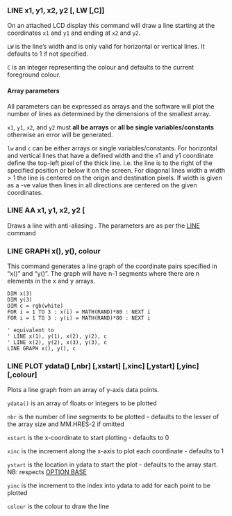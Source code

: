 

### LINE x1, y1, x2, y2 [, LW [,C]]

On an attached LCD display this command will draw a line starting at the coordinates `x1` and `y1` and ending at `x2` and `y2`.

`LW` is the line’s width and is only valid for horizontal or vertical lines. It defaults to 1 if not specified. 

`C` is an integer representing the colour and defaults to the current foreground colour.

#### Array parameters

All parameters can be expressed as arrays and the software will plot the number of lines as determined by the dimensions of the smallest array. 

`x1`, `y1`, `x2`, and `y2` must **all be arrays** or **all be single variables/constants** otherwise an error will be generated. 

`lw` and `c` can be either arrays or single variables/constants. For horizontal and vertical lines that have a defined width and the x1 and y1 coordinate define the top-left pixel of the thick line. i.e. the line is to the right of the specified position or below it on the screen. For diagonal lines width a width > 1 the line is centered on the origin and destination pixels. If width is given as a -ve value then lines in all directions are centered on the given coordinates.


### LINE AA x1, y1, x2, y2 [

Draws a line with anti-aliasing . The parameters are as per the [LINE](./line.md) command


### LINE GRAPH x(), y(), colour

This command generates a line graph of the coordinate pairs specified in “x()” and “y()”. The graph will have n-1 segments where there are n elements in the x and y arrays.

```basic
DIM x(3)
DIM y(3)
DIM c = rgb(white)
FOR i = 1 TO 3 : x(i) = MATH(RAND)*80 : NEXT i
FOR i = 1 TO 3 : y(i) = MATH(RAND)*80 : NEXT i

' equivalent to
' LINE x(1), y(1), x(2), y(2), c
' LINE x(2), y(2), x(3), y(3), c
LINE GRAPH x(), y(), c
```


### LINE PLOT ydata() [,nbr] [,xstart] [,xinc] [,ystart] [,yinc] [,colour]

Plots a line graph from an array of y-axis data points. 

`ydata()` is an array of floats or integers to be plotted 

`nbr` is the number of line segments to be plotted - defaults to the lesser of the array size and MM.HRES-2 if omitted 

`xstart` is the x-coordinate to start plotting - defaults to 0 

`xinc` is the increment along the x-axis to plot each coordinate - defaults to 1

`ystart` is the location in ydata to start the plot - defaults to the array start. NB: respects [OPTION BASE](../option/base.md)

`yinc` is the increment to the index into ydata to add for each point to be plotted 

`colour` is the colour to draw the line